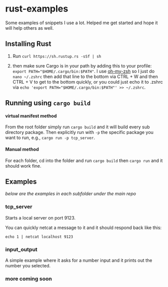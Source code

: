 # rust-examples
Some examples of snippets I use a lot. Helped me get started and hope it will help others as well.

## Installing Rust

1. Run `curl https://sh.rustup.rs -sSf | sh`

2. then make sure Cargo is in your path by adding this to your profile: `export PATH="$HOME/.cargo/bin:$PATH"`. I use [oh-my-zsh](https://ohmyz.sh) so I just do `nano ~/.zshrc` then add that line to the bottom via CTRL + W and then CTRL + V to get to the bottom quickly, or you could just echo it to .zshrc via `echo 'export PATH="$HOME/.cargo/bin:$PATH"' >> ~/.zshrc`.


## Running using `cargo build`

#### virtual manifest method

From the root folder simply run `cargo build` and it will build every sub directory package. Then explicitly run with `-p` the specific package you want to run, e.g., `cargo run -p tcp_server`. 

#### Manual method

For each folder, cd into the folder and run `cargo build` then `cargo run` and it should work fine.

## Examples

_below are the examples in each subfolder under the main repo_

### tcp_server

Starts a local server on port 9123. 

You can quickly netcat a message to it and it should respond back like this: 

`echo 1 | netcat localhost 9123`

### input_output

A simple example where it asks for a number input and it prints out the number you selected.

### more coming soon

